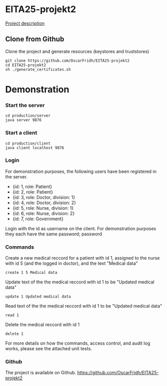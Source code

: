 # EITA25-projekt2

[Project description](https://www.eit.lth.se/fileadmin/eit/courses/eita25/proj2/project_2.pdf)

## Clone from Github
Clone the project and generate resources (keystores and truststores)
````
git clone https://github.com/OscarFridh/EITA25-projekt2
cd EITA25-projekt2
sh ./generate_certificates.sh
````

# Demonstration


### Start the server
```
cd production/server
java server 9876
```

### Start a client

```
cd production/client
java client localhost 9876
```

### Login

For demonstration purposes, the following users have been registered in the server.

* {id: 1, role: Patient}
* {id: 2, role: Patient}
* {id: 3, role: Doctor, division: 1}
* {id: 4, role: Doctor, division: 2}
* {id: 5, role: Nurse, division: 1}
* {id: 6, role: Nurse, division: 2}
* {id: 7, role: Government}

Login with the id as username on the client.
For demonstration purposes they each have the same password; password

### Commands

Create a new medical reccord for a patient with id 1, assigned to the nurse with id 5 (and the logged in doctor), and the text "Medical data"
```
create 1 5 Medical data
```

Update text of the the medical reccord with id 1 to be "Updated medical data"
```
update 1 Updated medical data
```

Read text of the the medical reccord with id 1 to be "Updated medical data"
```
read 1
```

Delete the medical reccord with id 1
```
delete 1
```

For more details on how the commands, access control, and audit log works, please see the attached unit tests. 

### Github

The project is available on Github.
https://github.com/OscarFridh/EITA25-projekt2
